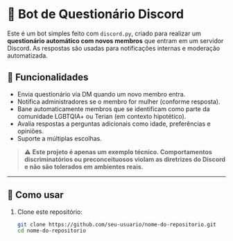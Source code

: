 # 🤖 Bot de Questionário Discord

Este é um bot simples feito com `discord.py`, criado para realizar um **questionário automático com novos membros** que entram em um servidor Discord. As respostas são usadas para notificações internas e moderação automatizada.

## 🧠 Funcionalidades

- Envia questionário via DM quando um novo membro entra.
- Notifica administradores se o membro for mulher (conforme resposta).
- Bane automaticamente membros que se identificam como parte da comunidade LGBTQIA+ ou Terian (em contexto hipotético).
- Avalia respostas a perguntas adicionais como idade, preferências e opiniões.
- Suporte a múltiplas escolhas.

> ⚠️ **Este projeto é apenas um exemplo técnico. Comportamentos discriminatórios ou preconceituosos violam as diretrizes do Discord e não são tolerados em ambientes reais.**

---

## 🚀 Como usar

1. Clone este repositório:
   ```bash
   git clone https://github.com/seu-usuario/nome-do-repositorio.git
   cd nome-do-repositorio
